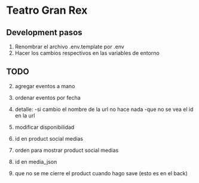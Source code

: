 # Teatro Gran Rex


## Development pasos

1. Renombrar el archivo .env.template por .env
2. Hacer los cambios respectivos en las variables de entorno

## TODO

2. agregar eventos a mano

3. ordenar eventos por fecha

4. detalle:
-si cambio el nombre de la url no hace nada
-que no se vea el id en la url

5. modificar disponibilidad

7. id en product social medias

8. orden para mostrar product social medias

9. id en media_json

10. que no se me cierre el product cuando hago save (esto es en el back)
